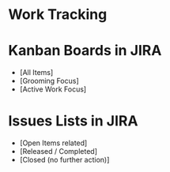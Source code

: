 # Work Tracking

# Kanban Boards in JIRA
* [All Items]
* [Grooming Focus]
* [Active Work Focus]

# Issues Lists in JIRA
* [Open Items related]
* [Released / Completed]
* [Closed (no further action)]

